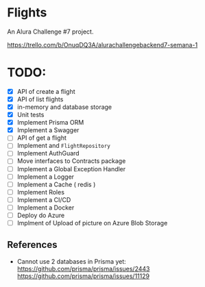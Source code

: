 # Flights

An Alura Challenge #7 project.

https://trello.com/b/OnuqDQ3A/alurachallengebackend7-semana-1

# TODO:

- [x] API of create a flight
- [x] API of list flights
- [x] in-memory and database storage
- [x] Unit tests
- [x] Implement Prisma ORM
- [x] Implement a Swagger
- [ ] API of get a flight
- [ ] Implement and `FlightRepository`
- [ ] Implement AuthGuard
- [ ] Move interfaces to Contracts package
- [ ] Implement a Global Exception Handler
- [ ] Implement a Logger
- [ ] Implement a Cache ( redis )
- [ ] Implement Roles
- [ ] Implement a CI/CD
- [ ] Implement a Docker
- [ ] Deploy do Azure
- [ ] Implment of Upload of picture on Azure Blob Storage

## References

- Cannot use 2 databases in Prisma yet:
  https://github.com/prisma/prisma/issues/2443
  https://github.com/prisma/prisma/issues/11129

